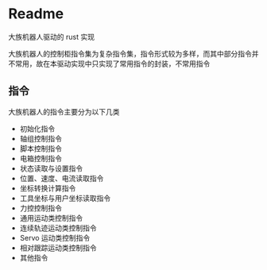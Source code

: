 # Readme

大族机器人驱动的 rust 实现

大族机器人的控制柜指令集为复杂指令集，指令形式较为多样，而其中部分指令并不常用，故在本驱动实现中只实现了常用指令的封装，不常用指令

## 指令

大族机器人的指令主要分为以下几类

- 初始化指令
- 轴组控制指令
- 脚本控制指令
- 电箱控制指令
- 状态读取与设置指令
- 位置、速度、电流读取指令
- 坐标转换计算指令
- 工具坐标与用户坐标读取指令
- 力控控制指令
- 通用运动类控制指令
- 连续轨迹运动类控制指令
- Servo 运动类控制指令
- 相对跟踪运动类控制指令
- 其他指令
